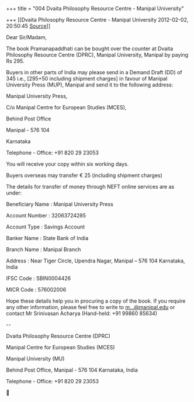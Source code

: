 +++
title = "004 Dvaita Philosophy Resource Centre - Manipal University"

+++
[[Dvaita Philosophy Resource Centre - Manipal University	2012-02-02, 20:50:45 [Source](https://groups.google.com/g/bvparishat/c/MSphnW9OA7k)]]



Dear Sir/Madam,



The book Pramanapaddhati can be bought over the counter at Dvaita Philosophy Resource Centre (DPRC), Manipal University, Manipal by paying Rs 295.



Buyers in other parts of India may please send in a Demand Draft (DD) of 345 i.e., \[295+50 including shipment charges\] in favour of Manipal University Press (MUP), Manipal and send it to the following address:



Manipal University Press,

C/o Manipal Centre for European Studies (MCES),

Behind Post Office

Manipal - 576 104

Karnataka

Telephone - Office: +91 820 29 23053  

  

You will receive your copy within six working days.



Buyers overseas may transfer € 25 (including shipment charges)



The details for transfer of money through NEFT online services are as under:



Beneficiary Name  : Manipal University Press

Account Number  : 32063724285

Account Type  : Savings Account

Banker Name  : State Bank of India

Branch Name  : Manipal Branch

Address  : Near Tiger Circle, Upendra Nagar, Manipal – 576 104 Karnataka, India

IFSC Code  : SBIN0004426

MICR Code  : 576002006



Hope these details help you in procuring a copy of the book. If you require any other information, please feel free to write to [m...@manipal.edu]() or contact Mr Srinivasan Acharya (Hand-held: +91 99860 85634)

  

--  

Dvaita Philosophy Resource Centre (DPRC)

Manipal Centre for European Studies (MCES)

Manipal University (MU)

Behind Post Office, Manipal - 576 104 Karnataka, India  
  
Telephone - Office: +91 820 29 23053  



